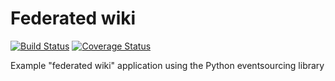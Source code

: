 # Federated wiki

[![Build Status](https://travis-ci.org/johnbywater/es-example-federatedwiki.svg?branch=master)](https://travis-ci.org/johnbywater/es-example-federatedwiki)
[![Coverage Status](https://coveralls.io/repos/github/johnbywater/es-example-federatedwiki/badge.svg?branch=master)](https://coveralls.io/github/johnbywater/es-example-federatedwiki)

Example "federated wiki" application using the Python eventsourcing library
